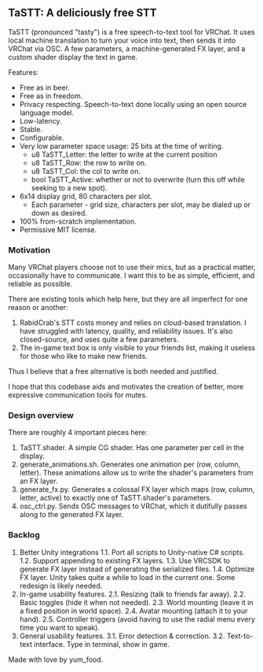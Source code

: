 ## TaSTT: A deliciously free STT

TaSTT (pronounced "tasty") is a free speech-to-text tool for VRChat. It uses
local machine translation to turn your voice into text, then sends it into
VRChat via OSC. A few parameters, a machine-generated FX layer, and a
custom shader display the text in game.

Features:
* Free as in beer.
* Free as in freedom.
* Privacy respecting. Speech-to-text done locally using an open source language
  model.
* Low-latency.
* Stable.
* Configurable.
* Very low parameter space usage: 25 bits at the time of writing.
  * u8 TaSTT\_Letter: the letter to write at the current position
  * u8 TaSTT\_Row: the row to write on.
  * u8 TaSTT\_Col: the col to write on.
  * bool TaSTT\_Active: whether or not to overwrite (turn this off while seeking
    to a new spot).
* 6x14 display grid, 80 characters per slot.
  * Each parameter - grid size, characters per slot, may be dialed up or down
    as desired.
* 100% from-scratch implementation.
* Permissive MIT license.

### Motivation

Many VRChat players choose not to use their mics, but as a practical matter,
occasionally have to communicate. I want this to be as simple, efficient, and
reliable as possible.

There are existing tools which help here, but they are all imperfect for one
reason or another:

1. RabidCrab's STT costs money and relies on cloud-based translation. I have
   struggled with latency, quality, and reliability issues. It's also
   closed-source, and uses quite a few parameters.
2. The in-game text box is only visible to your friends list, making it
   useless for those who like to make new friends.

Thus I believe that a free alternative is both needed and justified.

I hope that this codebase aids and motivates the creation of better, more
expressive communication tools for mutes.

### Design overview

There are roughly 4 important pieces here:

1. TaSTT.shader. A simple CG shader. Has one parameter per cell in the display.
2. generate\_animations.sh. Generates one animation per (row, column, letter).
   These animations allow us to write the shader's parameters from an FX layer.
3. generate\_fx.py. Generates a colossal FX layer which maps (row, column,
   letter, active) to exactly one of TaSTT.shader's parameters.
4. osc\_ctrl.py. Sends OSC messages to VRChat, which it dutifully passes along
   to the generated FX layer.

### Backlog

1. Better Unity integrations
1.1. Port all scripts to Unity-native C# scripts.
1.2. Support appending to existing FX layers.
1.3. Use VRCSDK to generate FX layer instead of generating the serialized files.
1.4. Optimize FX layer. Unity takes quite a while to load in the current one.
     Some redesign is likely needed.
2. In-game usability features.
2.1. Resizing (talk to friends far away).
2.2. Basic toggles (hide it when not needed).
2.3. World mounting (leave it in a fixed position in world space).
2.4. Avatar mounting (attach it to your hand).
2.5. Controller triggers (avoid having to use the radial menu every time you
     want to speak).
3. General usability features.
3.1. Error detection & correction.
3.2. Text-to-text interface. Type in terminal, show in game.

Made with love by yum\_food.
